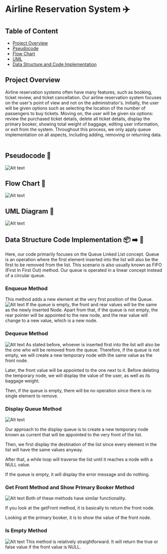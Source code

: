 # Airline Reservation System ✈️

## Table of Content
- [Project Overview](#project-ov-)
- [Pseudocode](#pseudocode-)
- [Flow Chart](#synopsis-)
- [UML](#flow-chart-)
- [Data Structure and Code Implementation](#linked-list--%EF%B8%8F-)

## Project Overview
 
Airline reservation systems often have many features, such as booking, ticket review, and ticket cancellation. Our airline reservation system focuses on the user's point of view and not on the administrator's. Initially, the user will be given options such as selecting the location of the number of passengers to buy tickets. Moving on, the user will be given six options: review the purchased ticket details, delete all ticket details, display the primary booker, showing total weight of baggage, editing user information, or exit from the system. Throughout this process, we only apply queue implementation on all aspects, including adding, removing or returning data. 
 
## Pseudocode 📑
![Alt text](./image/image.png)

## Flow Chart 📑
![Alt text](./image/flowChartDSA.jpg)

## UML Diagram 📑
![Alt text](./image/UML.png)

## Data Structure Code Implementation 📦 ➡️ 🛑

Here, our code primarily focuses on the Queue Linked List concept. Queue is an operation where the first element inserted into the list will also be the first to be removed from the list. This scenario is also usually known as FIFO (First In First Out) method. Our queue is operated in a linear concept instead of a circular queue.

### Enqueue Method

This method adds a new element at the very first position of the Queue.
![Alt text](./image/image-1.png)
If the queue is empty, the front and rear values will be the same as the newly inserted Node.
Apart from that, if the queue is not empty, the rear pointer will be appointed to the new node, and the rear value will change to a new value, which is a new node.


### Dequeue Method

![Alt text](./image/image-2.png)
As stated before, whoever is inserted first into the list will also be the one who will be removed from the queue.
Therefore, if the queue is not empty, we will create a new temporary node with the same value as the front node.

Later, the front value will be appointed to the one next to it. Before deleting the temporary node, we will display the value of the user, as well as its baggage weight.

Then, if the queue is empty, there will be no operation since there is no single element to remove.


### Display Queue Method
![Alt text](./image/image-3.png)

Our approach to the display queue is to create a new temporary node known as current that will be appointed to the very front of the list.

Then, we first display the destination of the list since every element in the list will have the same values anyway.

After that, a while loop will traverse the list until it reaches a node with a NULL value.

If the queue is empty, it will display the error message and do nothing.

### Get Front Method and Show Primary Booker Method
![Alt text](./image/image-4.png)
Both of these methods have similar functionality.

If you look at the getFront method, it is basically to return the front node. 

Looking at the primary booker, it is to show the value of the front node.

### Is Empty Method
![Alt text](./image/image-5.png)
This method is relatively straightforward. It will return the true or false value if the front value is NULL.
